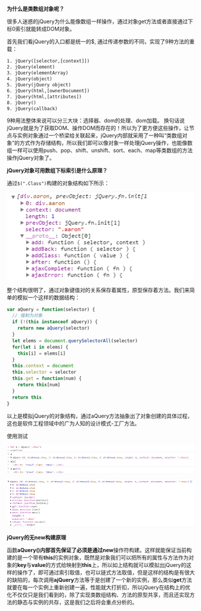 **为什么是类数组对象呢？**

很多人迷惑的jQuery为什么能像数组一样操作，通过对象get方法或者直接通过下标0索引就能转成DOM对象。

首先我们看jQuery的入口都是统一的$, 通过传递参数的不同，实现了9种方法的重载：

```
1. jQuery([selector,[context]])
2. jQuery(element)
3. jQuery(elementArray)
4. jQuery(object)
5. jQuery(jQuery object)
6. jQuery(html,[ownerDocument])
7. jQuery(html,[attributes])
8. jQuery()
9. jQuery(callback)
```

9种用法整体来说可以分三大块：选择器、dom的处理、dom加载。
换句话说jQuery就是为了获取DOM、操作DOM而存在的！所以为了更方便这些操作，让节点与实例对象通过一个桥梁给关联起来，jQuery内部就采用了一种叫“类数组对象”的方式作为存储结构，所以我们即可以像对象一样处理jQuery操作，也能像数组一样可以使用push、pop、shift、unshift、sort、each、map等类数组的方法操作jQuery对象了。

**jQuery对象可用数组下标索引是什么原理？**

通过`$(".Class")`构建的对象结构如下所示：

![002](.\img\002.jpg)

整个结构很明了，通过对象键值对的关系保存着属性，原型保存着方法。我们来简单的模拟一个这样的数据结构：

```js
var aQuery = function(selector) {
  // 强制为对象
  if (!(this instanceof aQuery)) {
    return new aQuery(selector)
  }
  let elems = document.querySelectorAll(selector)
  for(let i in elems) {
  	this[i] = elems[i]
  }
  this.context = document
  this.selector = selector
  this.get = function(num) {
    return this[num]
  }
  return this
}
```

以上是模拟jQuery的对象结构，通过aQuery方法抽象出了对象创建的具体过程，这也是软件工程领域中的广为人知的设计模式-工厂方法。

使用测试

![001](.\img\003.png)

![001](.\img\001.png)

**jQuery的无new构建原理**

函数**aQuery()**内部首先保证了必须是通过**new**操作符构建。这样就能保证当前构建的是一个带有**this**的实例对象，既然是对象我们可以把所有的属性与方法作为对象的**key**与**value**的方式给映射到**this**上，所以如上结构就可以模拟出jQuery的这样的操作了，即可通过索引取值，也可以链式方法取值，但是这样的结构是有很大的缺陷的，每次调用**ajQuery**方法等于是创建了一个新的实例，那么类似**get**方法就要在每一个实例上重新创建一遍，性能就大打折扣，所以jQuery在结构上的优化不仅仅只是我们看到的，除了实现类数组结构、方法的原型共享，而且还实现方法的静态与实例的共存，这是我们之后将会重点分析的。